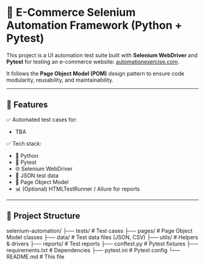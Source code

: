 # 🧪 E-Commerce Selenium Automation Framework (Python + Pytest)

This project is a UI automation test suite built with **Selenium WebDriver** and **Pytest** for testing an e-commerce website: [automationexercise.com](https://automationexercise.com/).

It follows the **Page Object Model (POM)** design pattern to ensure code modularity, reusability, and maintainability.

---

## 🚀 Features

✅ Automated test cases for:
- TBA


✅ Tech stack:
- 🐍 Python
- 🧪 Pytest
- 🌐 Selenium WebDriver
- 📄 JSON test data
- 🧱 Page Object Model
- 📊 (Optional) HTMLTestRunner / Allure for reports

---

## 📂 Project Structure
selenium-automation/
├── tests/ # Test cases
├── pages/ # Page Object Model classes
├── data/ # Test data files (JSON, CSV)
├── utils/ # Helpers & drivers
├── reports/ # Test reports
├── conftest.py # Pytest fixtures
├── requirements.txt # Dependencies
├── pytest.ini # Pytest config
└── README.md # This file
